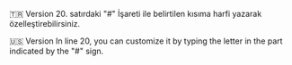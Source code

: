 🇹🇷 Version
20. satırdaki "#" İşareti ile belirtilen kısıma harfi yazarak özelleştirebilirsiniz.

🇺🇸 Version
In line 20, you can customize it by typing the letter in the part indicated by the "#" sign.
